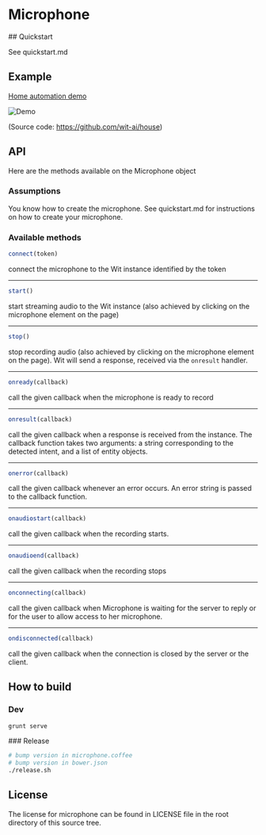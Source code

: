 # Microphone

## Quickstart

See quickstart.md

## Example

[Home automation demo](http://labs.wit.ai/demo/index.html)

![Demo](https://github.com/wit-ai/house/blob/master/app/images/house.png)

(Source code: https://github.com/wit-ai/house)

## API

Here are the methods available on the Microphone object

### Assumptions

 You know how to create the microphone. See quickstart.md for instructions on how to create your microphone.

### Available methods

```javascript
connect(token)
```
 connect the microphone to the Wit instance identified by the token
 
----  
```javascript
start()
```

start streaming audio to the Wit instance (also achieved by clicking on the microphone element on the page)

----  
```javascript
stop()
```

stop recording audio (also achieved by clicking on the microphone element on the page). Wit will send a response, received via the `onresult` handler.

----  
```javascript
onready(callback)
```

call the given callback when the microphone is ready to record

----  
```javascript
onresult(callback)
```

call the given callback when a response is received from the instance. The callback function takes two arguments: a string corresponding to the detected intent, and a list of entity objects.

----  
```javascript
onerror(callback)
```

call the given callback whenever an error occurs. An error string is passed to the callback function.

----  
```javascript
onaudiostart(callback)
```

call the given callback when the recording starts.

----  
```javascript
onaudioend(callback)
```

call the given callback when the recording stops

----  
```javascript
onconnecting(callback)
```

call the given callback when Microphone is waiting for the server to reply or for the user to allow access to her microphone.

----  
```javascript
ondisconnected(callback)
```

call the given callback when the connection is closed by the server or the client.

## How to build

### Dev

```bash
grunt serve
```

### Release

```bash
# bump version in microphone.coffee
# bump version in bower.json
./release.sh
```

## License

The license for microphone can be found in LICENSE file in the root directory of this source tree.
